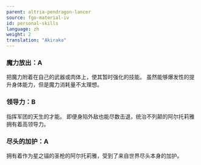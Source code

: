 ```yaml
---
parent: altria-pendragon-lancer
source: fgo-material-iv
id: personal-skills
language: zh
weight: 2
translation: "Akiraka"
---
```


### 魔力放出：A

把魔力附着在自己的武器或肉体上，使其暂时强化的技能。
虽然能够爆发性的提升身体能力，但是魔力消耗量不太理想。

### 领导力：B

指挥军团的天生的才能。
即便身陷外敌也能尽数击退，统治不列颠的阿尔托莉雅拥有着高领导力。

### 尽头的加护：A

拥有着作为星之锚的圣枪的阿尔托莉雅，受到了来自世界尽头本身的加护。
